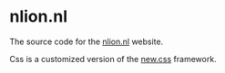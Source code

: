 # nlion.nl
The source code for the [nlion.nl](https://nlion.nl/) website.

Css is a customized version of the [new.css](https://newcss.net/) framework.
